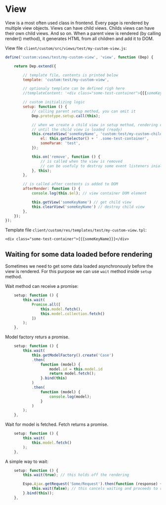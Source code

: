 # View


View is a most often used class in frontend. Every page is rendered by multiple view objects. Views can have child views. Childs views can have their own child views. And so on. When a parent view is rendered (by calling render() method), it generates HTML from all children and add it to DOM.


View file `client/custom/src/views/test/my-custom-view.js`:

```js
define('custom:views/test/my-custom-view', 'view', function (Dep) {

	return Dep.extend({

	    // template file, contents is printed below
	    template: 'custom:test/my-custom-view',

	    // optionaly template can be defined righ here
	    //templateContent: '<div class="some-test-container">{{{someKeyName}}}</div>',

	    // custom initializing logic
	    setup: function () {
	        // calling parent setup method, you can omit it
	        Dep.prototype.setup.call(this);

	        // when we create a child view in setup method, rendering of the view will be held off
	        // until the child view is loaded (ready)
	        this.createView('someKeyName', 'custom:test/my-custom-child-view', {
	            el: this.getSelector() + ' .some-test-container',
	            someParam: 'test',
	        });

	        this.on('remove', function () {
	            // is called when the view is removed
	            // can be usefuly to destroy some event listeners inialized for the view
	        }, this);
	    },

	    // is called after contents is added to DOM
	    afterRender: function () {
	        console.log(this.$el); // view container DOM element

	        this.getView('someKeyName') // get child view
	        this.clearView('someKeyName') // destroy child view
	    },
	});
});
```

Template file `client/custom/res/templates/test/my-custom-view.tpl`:

```
<div class="some-test-container">{{{someKeyName}}}</div>

```

## Waiting for some data loaded before rendering

Sometimes we need to get some data loaded asynchronously before the view is rendered. For this purpose we can use `wait` method inside `setup` method. 

Wait method can receive a promise:

```js
    setup: function () {
        this.wait(
            Promise.all([
                this.model.fetch(),
                this.model.collection.fetch()
            ])
        );
    },
````

Model factory returs a promise.

```js
    setup: function () {
        this.wait(
            this.getModelFactory().create('Case')
            .then(
                function (model) {
                    model.id = this.model.id
                    return model.fetch();
                }.bind(this)
            )
            .then(
                function (model) {
                    console.log(model);
                }
            )
        );
    },
```

Wait for model is fetched. Fetch returns a promise.

```js
    setup: function () {
        this.wait(
            this.model.fetch()
        );
    },

```

A simple way to wait:

```js
    setup: function () {
        this.wait(true); // this holds off the rendering

        Espo.Ajax.getRequest('Some/Request').then(function (response) {
            this.wait(false); // this cancels waiting and proceeds to rendering
        }.bind(this));
    },

```
